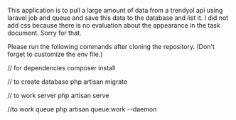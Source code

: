 This application is to pull a large amount of data from a trendyol api using laravel job and queue and save this data to the database and list it.
I did not add css because there is no evaluation about the appearance in the task document.
Sorry for that.

Please run the following commands after cloning the repository.
(Don't forget to customize the env file.)

// for dependencies
composer install

// to create database
php artisan migrate

// to work server
php artisan serve

//to work queue
php artisan queue:work --daemon
